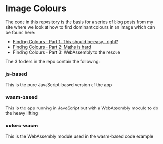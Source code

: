 # Image Colours

The code in this repository is the basis for a series of blog posts from my site where we look at how to find dominant colours in an image which can be found here:

 * [Finding Colours - Part 1: This should be easy...right?](https://zyzle.dev/blog/colour-finder-1/)
 * [Finding Colours - Part 2: Maths is hard](https://zyzle.dev/blog/colour-finder-2/)
 * [Finding Colours - Part 3: WebAssembly to the rescue](https://zyzle.dev/blog/colour-finder-3/)

 The 3 folders in the repo contain the following:

 ### js-based

 This is the pure JavaScript-based version of the app 

 ### wasm-based

 This is the app running in JavaScript but with a WebAssembly module to do the heavy lifting

 ### colors-wasm

 This is the WebAssembly module used in the wasm-based code example